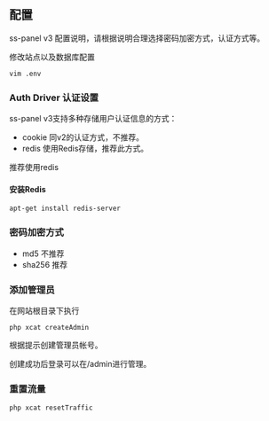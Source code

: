 ## 配置

ss-panel v3 配置说明，请根据说明合理选择密码加密方式，认证方式等。

修改站点以及数据库配置
```
vim .env
```

### Auth Driver 认证设置

ss-panel v3支持多种存储用户认证信息的方式：

* cookie 同v2的认证方式，不推荐。 
* redis 使用Redis存储，推荐此方式。

推荐使用redis

#### 安装Redis
```
apt-get install redis-server
```

### 密码加密方式

* md5 不推荐
* sha256 推荐

### 添加管理员

在网站根目录下执行

```
php xcat createAdmin
```

根据提示创建管理员帐号。

创建成功后登录可以在/admin进行管理。

### 重置流量

```
php xcat resetTraffic
```
